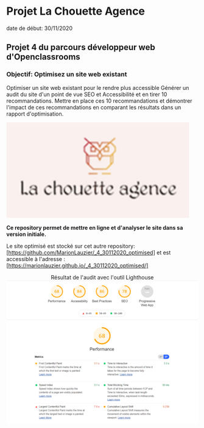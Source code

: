 # Projet La Chouette Agence

date de début: 30/11/2020

## Projet 4 du parcours développeur web d'Openclassrooms

### Objectif: Optimisez un site web existant

Optimiser un site web existant pour le rendre plus accessible
Générer un audit du site d'un point de vue SEO et Accessibilité et en tirer 10 recommandations.
Mettre en place ces 10 recommandations et démontrer l'impact de ces recommandations en comparant les résultats dans un rapport d'optimisation.

![Screenshot](readme/Lachouetteagence.png)

**Ce repository permet de mettre en ligne et d'analyser le site dans sa version initiale.**

Le site optimisé est stocké sur cet autre repository: [https://github.com/MarionLauzier/_4_30112020_optimised] et est accessible à l'adresse : [https://marionlauzier.github.io/_4_30112020_optimised/]

<p align="center"> 
    Résultat de l'audit avec l'outil Lighthouse
    <img src="readme/lighthouse.png"/> 
</p>
